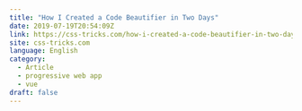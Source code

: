```yaml
---
title: "How I Created a Code Beautifier in Two Days"
date: 2019-07-19T20:54:09Z
link: https://css-tricks.com/how-i-created-a-code-beautifier-in-two-days/?utm_medium=RSS&utm_source=news.12bit.vn
site: css-tricks.com
language: English
category:
  - Article
  - progressive web app
  - vue
draft: false
---
```

